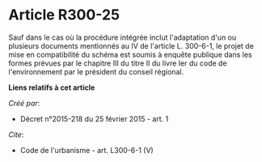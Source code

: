 # Article R300-25

Sauf dans le cas où la procédure intégrée inclut l'adaptation d'un ou plusieurs documents mentionnés au IV de l'article L.
300-6-1, le projet de mise en compatibilité du schéma est soumis à enquête publique dans les formes prévues par le chapitre
III du titre II du livre Ier du code de l'environnement par le président du conseil régional.

**Liens relatifs à cet article**

_Créé par_:

  - Décret n°2015-218 du 25 février 2015 - art. 1

_Cite_:

  - Code de l'urbanisme - art. L300-6-1 (V)
